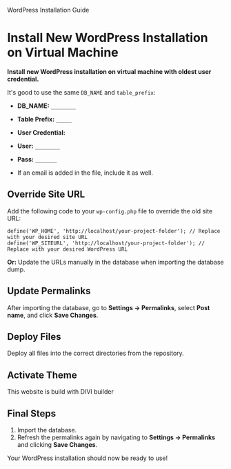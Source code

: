 WordPress Installation Guide

# Install New WordPress Installation on Virtual Machine

**Install new WordPress installation on virtual machine with oldest user credential.**

It's good to use the same `DB_NAME` and `table_prefix`:

- **DB_NAME:** `________`
- **Table Prefix:** `_____`
- **User Credential:**

- **User:** `________`
- **Pass:** `_______`

- If an email is added in the file, include it as well.

## Override Site URL

Add the following code to your `wp-config.php` file to override the old site URL:

    define('WP_HOME', 'http://localhost/your-project-folder'); // Replace with your desired site URL
    define('WP_SITEURL', 'http://localhost/your-project-folder'); // Replace with your desired WordPress URL

**Or:** Update the URLs manually in the database when importing the database dump.

## Update Permalinks

After importing the database, go to **Settings → Permalinks**, select **Post name**, and click **Save Changes**.

## Deploy Files

Deploy all files into the correct directories from the repository.

## Activate Theme

This website is build with DIVI builder

## Final Steps

1.  Import the database.
2.  Refresh the permalinks again by navigating to **Settings → Permalinks** and clicking **Save Changes**.

Your WordPress installation should now be ready to use!
